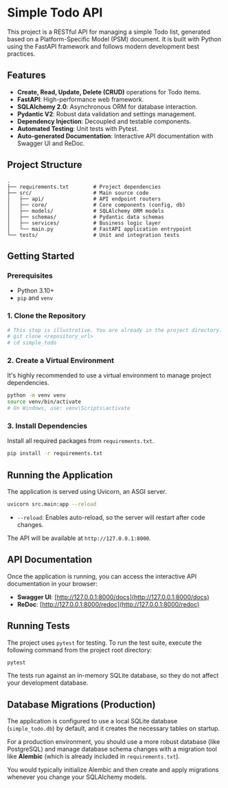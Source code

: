 # Simple Todo API

This project is a RESTful API for managing a simple Todo list, generated based on a Platform-Specific Model (PSM) document. It is built with Python using the FastAPI framework and follows modern development best practices.

## Features

- **Create, Read, Update, Delete (CRUD)** operations for Todo items.
- **FastAPI**: High-performance web framework.
- **SQLAlchemy 2.0**: Asynchronous ORM for database interaction.
- **Pydantic V2**: Robust data validation and settings management.
- **Dependency Injection**: Decoupled and testable components.
- **Automated Testing**: Unit tests with Pytest.
- **Auto-generated Documentation**: Interactive API documentation with Swagger UI and ReDoc.

## Project Structure

```
.
├── requirements.txt        # Project dependencies
├── src/                    # Main source code
│   ├── api/                # API endpoint routers
│   ├── core/               # Core components (config, db)
│   ├── models/             # SQLAlchemy ORM models
│   ├── schemas/            # Pydantic data schemas
│   ├── services/           # Business logic layer
│   └── main.py             # FastAPI application entrypoint
└── tests/                  # Unit and integration tests
```

## Getting Started

### Prerequisites

- Python 3.10+
- `pip` and `venv`

### 1. Clone the Repository

```bash
# This step is illustrative. You are already in the project directory.
# git clone <repository_url>
# cd simple_todo
```

### 2. Create a Virtual Environment

It's highly recommended to use a virtual environment to manage project dependencies.

```bash
python -m venv venv
source venv/bin/activate
# On Windows, use: venv\Scripts\activate
```

### 3. Install Dependencies

Install all required packages from `requirements.txt`.

```bash
pip install -r requirements.txt
```

## Running the Application

The application is served using Uvicorn, an ASGI server.

```bash
uvicorn src.main:app --reload
```

- `--reload`: Enables auto-reload, so the server will restart after code changes.

The API will be available at `http://127.0.0.1:8000`.

## API Documentation

Once the application is running, you can access the interactive API documentation in your browser:

- **Swagger UI**: [http://127.0.0.1:8000/docs](http://127.0.0.1:8000/docs)
- **ReDoc**: [http://127.0.0.1:8000/redoc](http://127.0.0.1:8000/redoc)

## Running Tests

The project uses `pytest` for testing. To run the test suite, execute the following command from the project root directory:

```bash
pytest
```

The tests run against an in-memory SQLite database, so they do not affect your development database.

## Database Migrations (Production)

The application is configured to use a local SQLite database (`simple_todo.db`) by default, and it creates the necessary tables on startup.

For a production environment, you should use a more robust database (like PostgreSQL) and manage database schema changes with a migration tool like **Alembic** (which is already included in `requirements.txt`).

You would typically initialize Alembic and then create and apply migrations whenever you change your SQLAlchemy models.
